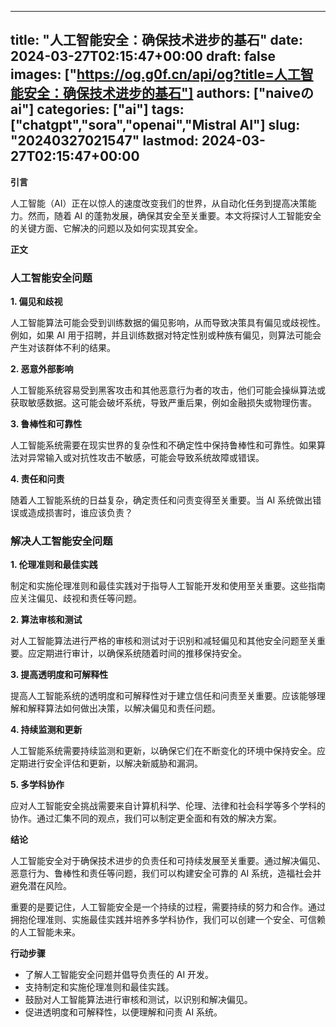 
---
title: "人工智能安全：确保技术进步的基石"
date: 2024-03-27T02:15:47+00:00
draft: false
images: ["https://og.g0f.cn/api/og?title=人工智能安全：确保技术进步的基石"]
authors: ["naiveのai"]
categories: ["ai"]
tags: ["chatgpt","sora","openai","Mistral AI"]
slug: "20240327021547"
lastmod: 2024-03-27T02:15:47+00:00
---
**引言**

人工智能（AI）正在以惊人的速度改变我们的世界，从自动化任务到提高决策能力。然而，随着 AI 的蓬勃发展，确保其安全至关重要。本文将探讨人工智能安全的关键方面、它解决的问题以及如何实现其安全。

**正文**

### 人工智能安全问题

**1. 偏见和歧视**

人工智能算法可能会受到训练数据的偏见影响，从而导致决策具有偏见或歧视性。例如，如果 AI 用于招聘，并且训练数据对特定性别或种族有偏见，则算法可能会产生对该群体不利的结果。

**2. 恶意外部影响**

人工智能系统容易受到黑客攻击和其他恶意行为者的攻击，他们可能会操纵算法或获取敏感数据。这可能会破坏系统，导致严重后果，例如金融损失或物理伤害。

**3. 鲁棒性和可靠性**

人工智能系统需要在现实世界的复杂性和不确定性中保持鲁棒性和可靠性。如果算法对异常输入或对抗性攻击不敏感，可能会导致系统故障或错误。

**4. 责任和问责**

随着人工智能系统的日益复杂，确定责任和问责变得至关重要。当 AI 系统做出错误或造成损害时，谁应该负责？

### 解决人工智能安全问题

**1. 伦理准则和最佳实践**

制定和实施伦理准则和最佳实践对于指导人工智能开发和使用至关重要。这些指南应关注偏见、歧视和责任等问题。

**2. 算法审核和测试**

对人工智能算法进行严格的审核和测试对于识别和减轻偏见和其他安全问题至关重要。应定期进行审计，以确保系统随着时间的推移保持安全。

**3. 提高透明度和可解释性**

提高人工智能系统的透明度和可解释性对于建立信任和问责至关重要。应该能够理解和解释算法如何做出决策，以解决偏见和责任问题。

**4. 持续监测和更新**

人工智能系统需要持续监测和更新，以确保它们在不断变化的环境中保持安全。应定期进行安全评估和更新，以解决新威胁和漏洞。

**5. 多学科协作**

应对人工智能安全挑战需要来自计算机科学、伦理、法律和社会科学等多个学科的协作。通过汇集不同的观点，我们可以制定更全面和有效的解决方案。

**结论**

人工智能安全对于确保技术进步的负责任和可持续发展至关重要。通过解决偏见、恶意行为、鲁棒性和责任等问题，我们可以构建安全可靠的 AI 系统，造福社会并避免潜在风险。

重要的是要记住，人工智能安全是一个持续的过程，需要持续的努力和合作。通过拥抱伦理准则、实施最佳实践并培养多学科协作，我们可以创建一个安全、可信赖的人工智能未来。

**行动步骤**

* 了解人工智能安全问题并倡导负责任的 AI 开发。
* 支持制定和实施伦理准则和最佳实践。
* 鼓励对人工智能算法进行审核和测试，以识别和解决偏见。
* 促进透明度和可解释性，以便理解和问责 AI 系统。